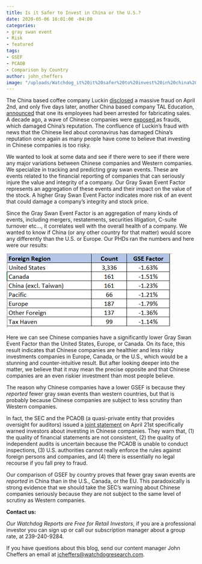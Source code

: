 ```yaml
---
title: Is it Safer to Invest in China or the U.S.?
date: 2020-05-06 16:01:00 -04:00
categories:
- gray swan event
- Risk
- featured
tags:
- GSEF
- PCAOB
- Comparison by Country
author: john_cheffers
image: "/uploads/Watchdog_it%20it%20safer%20to%20invest%20in%20china%20or%20us.jpg"
---
```


The China based coffee company Luckin [disclosed](https://www.sec.gov/Archives/edgar/data/1767582/000110465920042189/a20-14831_1ex99d1.htm) a massive fraud on April 2nd, and only five days later, another China based company TAL Education, [announced](https://www.sec.gov/Archives/edgar/data/1499620/000110465920044459/tm2015354d1_ex99-1.htm) that one its employees had been arrested for fabricating sales.  A decade ago, a wave of Chinese companies were [exposed ](https://www.marketwatch.com/story/after-china-fraud-boom-nasdaq-steps-up-scrutiny-of-shady-listings-2016-06-20)as frauds, which damaged China’s reputation.  The confluence of Luckin’s fraud with news that the Chinese lied about coronavirus has damaged China’s reputation once again as many people have come to believe that investing in Chinese companies is too risky.

We wanted to look at some data and see if there were to see if there were any major variations between Chinese companies and Western companies.  We specialize in tracking and predicting gray swan events. These are events related to the financial reporting of companies that can seriously injure the value and integrity of a company.  Our Gray Swan Event Factor represents an aggregation of these events and their impact on the value of the stock.  A higher Gray Swan Event Factor indicates more risk of an event that could damage a company’s integrity and stock price. 
 
Since the Gray Swan Event Factor is an aggregation of many kinds of events, including mergers, restatements, securities litigation, C-suite turnover etc..., it correlates well with the overall health of a company.  We wanted to know if China (or any other country for that matter) would score any differently than the U.S. or Europe. Our PHDs ran the numbers and here were our results:

![Luckin country comparison.png](/uploads/Luckin%20country%20comparison.png)
   
Here we can see Chinese companies have a significantly lower Gray Swan Event Factor than the United States, Europe, or Canada.  On its face, this result indicates that Chinese companies are healthier and less risky investments companies in Europe, Canada, or the U.S., which would be a stunning and counter-intuitive result.  But after looking deeper into the matter, we believe that it may mean the precise opposite and that Chinese companies are an even riskier investment than most people believe. 

The reason why Chinese companies have a lower GSEF is because they *reported* fewer gray swan events than western countries, but that is probably because Chinese companies are subject to less scrutiny than Western companies.

In fact, the SEC and the PCAOB (a quasi-private entity that provides oversight for auditors) issued a [joint statement](https://www.sec.gov/news/public-statement/emerging-market-investments-disclosure-reporting) on April 21st specifically warned investors about investing in Chinese companies. They warn that, (1) the quality of financial statements are not consistent, (2) the quality of independent audits is uncertain because the PCAOB is unable to conduct inspections, (3) U.S. authorities cannot really enforce the rules against foreign persons and companies, and (4) there is essentially no legal recourse if you fall prey to fraud.

Our comparison of GSEF by country proves that fewer gray swan events are *reported* in China than in the U.S., Canada, or the EU.  This paradoxically is strong evidence that we should take the SEC’s warning about Chinese companies seriously because they are not subject to the same level of scrutiny as Western companies.

**Contact us:**

*Our Watchdog Reports are Free for Retail Investors*, if you are a professional investor you can sign up or call our subscription manager about a group rate, at 239-240-9284.

If you have questions about this blog, send our content manager John Cheffers an email at jcheffers@watchdogresearch.com.